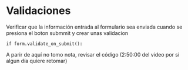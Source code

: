 # Validaciones 

Verificar que la información entrada al formulario sea enviada cuando se presiona el boton submmit y crear unas validacion

```
if form.validate_on_submit():
```

A parir de aquí no tomo nota, revisar el código (2:50:00 del video por si algun día quiere retomar)